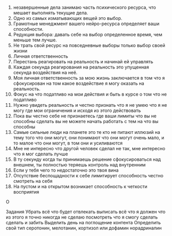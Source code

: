1. незавершенные дела занимаю часть психического ресурса, что мешает выполнять текущие дела.
2. Одно из самых изматывающих вещей это выбор.
3. Грамотные менеджмент вашего нейро-ресурса определяет ваши способности.
4. Редукция выбора: давать себе на выбор определенное время, чем меньше тем лучше.
5. Не трать свой ресурс на повседневные выборы только выбор своей жизни
6. Личная ответственность
7. Перестань реагировать на реальность и начинай ей управлять
8. Каждая секунда реагирования на реальность это упущенная секунда воздействия на неё.
9. Моя личная ответственность за мою жизнь заключается в том что я сфокусирован на том какое воздействие я могу оказать на реальность.
10. Фокус на что податливо на мои действия и быть в курсе о том что не податливо
11. Нужно увидеть реальность и честно признать что я не умею что я не могу где мои ограничения и исходя из этого действовать
12. Пока вы честно себе не признаетесь где ваши лимиты что вы не способны сделать вы не можете начать работать с тем на что вы способны
13. Самые сильные люди на планете это те кто не питают иллюзий на тему того что они могут, они понимают что они могут очень мало, и то малое что они могут, в том они и усиливаются
14. Мне не интересно что другой человек сделал не так, мне интересно что я мог сделать лучше
15. В ту секунду когда ты принимаешь решение сфокусироваться над внешнем, ты полностью теряешь контроль над внутренним
16. Если у тебя чего то недостаточно это твоя вина
17. Отсутствие беспощадности к себе лимитирует способность честно смотреть на себя
18. На пустом и на открытом возникает способность к четкости восприятия


О

Задания
Убрать всё что будет отвлекать
	выписать всё что я должен
		что из этого я точно никогда не сделаю
		посмотреть что я смогу сделать
		сделать и забить
Выделить день на поглощение контента
 Определить свой тип
	 серотонин, мелотанин, кортизол или дофамин норадриналин 